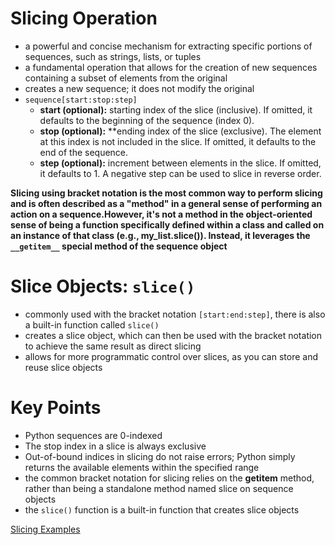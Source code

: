 # Slicing Operation
- a powerful and concise mechanism for extracting specific portions of sequences, such as strings, lists, or tuples
- a fundamental operation that allows for the creation of new sequences containing a subset of elements from the original
- creates a new sequence; it does not modify the original
- `sequence[start:stop:step]`
    - **start (optional):** starting index of the slice (inclusive). If omitted, it defaults to the beginning of the sequence (index 0).
    - **stop (optional):** **ending index of the slice (exclusive). The element at this index is not included in the slice. If omitted, it defaults to the end of the sequence.
    - **step (optional):** increment between elements in the slice. If omitted, it defaults to 1. A negative step can be used to slice in reverse order.

**Slicing using bracket notation is the most common way to perform slicing and is often described as a "method" in a general sense of performing an action on a sequence.However, it's not a method in the object-oriented sense of being a function specifically defined within a class and called on an instance of that class (e.g., my_list.slice()). Instead, it leverages the `__getitem__` special method of the sequence object**

# Slice Objects: `slice()`
- commonly used with the bracket notation `[start:end:step]`, there is also a built-in function called `slice()`
- creates a slice object, which can then be used with the bracket notation to achieve the same result as direct slicing
- allows for more programmatic control over slices, as you can store and reuse slice objects

# Key Points
- Python sequences are 0-indexed
- The stop index in a slice is always exclusive
- Out-of-bound indices in slicing do not raise errors; Python simply returns the available elements within the specified range
- the common bracket notation for slicing relies on the __getitem__ method, rather than being a standalone method named slice on sequence objects
- the `slice()` function is a built-in function that creates slice objects

[Slicing Examples](https://github.com/shanreed25/Python-Cheatsheet/blob/main/Operations/slicing.py)

